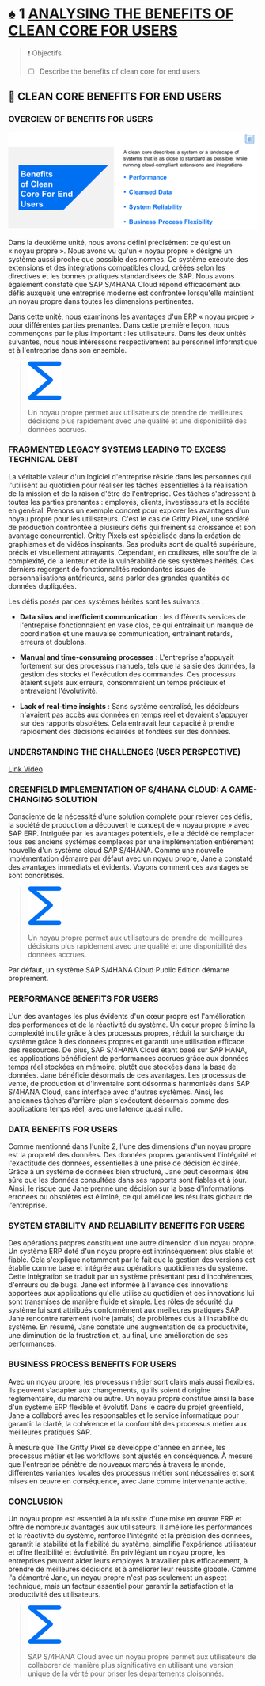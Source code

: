 # ♠ 1 [ANALYSING THE BENEFITS OF CLEAN CORE FOR USERS](https://learning.sap.com/learning-journeys/managing-clean-core-for-sap-s-4hana-cloud/analyzing-the-benefits-of-clean-core-for-users-1)

> :exclamation: Objectifs
>
> - [ ] Describe the benefits of clean core for end users

## :closed_book: CLEAN CORE BENEFITS FOR END USERS

### OVERCIEW OF BENEFITS FOR USERS

![](./RESSOURCES/MCC100_U3L1_001.png)

Dans la deuxième unité, nous avons défini précisément ce qu'est un « noyau propre ». Nous avons vu qu'un « noyau propre » désigne un système aussi proche que possible des normes. Ce système exécute des extensions et des intégrations compatibles cloud, créées selon les directives et les bonnes pratiques standardisées de SAP. Nous avons également constaté que SAP S/4HANA Cloud répond efficacement aux défis auxquels une entreprise moderne est confrontée lorsqu'elle maintient un noyau propre dans toutes les dimensions pertinentes.

Dans cette unité, nous examinons les avantages d'un ERP « noyau propre » pour différentes parties prenantes. Dans cette première leçon, nous commençons par le plus important : les utilisateurs. Dans les deux unités suivantes, nous nous intéressons respectivement au personnel informatique et à l'entreprise dans son ensemble.

> ![](./RESSOURCES/299361_sum_blue_small.png)
>
> Un noyau propre permet aux utilisateurs de prendre de meilleures décisions plus rapidement avec une qualité et une disponibilité des données accrues.

### FRAGMENTED LEGACY SYSTEMS LEADING TO EXCESS TECHNICAL DEBT

La véritable valeur d'un logiciel d'entreprise réside dans les personnes qui l'utilisent au quotidien pour réaliser les tâches essentielles à la réalisation de la mission et de la raison d'être de l'entreprise. Ces tâches s'adressent à toutes les parties prenantes : employés, clients, investisseurs et la société en général. Prenons un exemple concret pour explorer les avantages d'un noyau propre pour les utilisateurs. C'est le cas de Gritty Pixel, une société de production confrontée à plusieurs défis qui freinent sa croissance et son avantage concurrentiel. Gritty Pixels est spécialisée dans la création de graphismes et de vidéos inspirants. Ses produits sont de qualité supérieure, précis et visuellement attrayants. Cependant, en coulisses, elle souffre de la complexité, de la lenteur et de la vulnérabilité de ses systèmes hérités. Ces derniers regorgent de fonctionnalités redondantes issues de personnalisations antérieures, sans parler des grandes quantités de données dupliquées.

Les défis posés par ces systèmes hérités sont les suivants :

- **Data silos and inefficient communication** : les différents services de l'entreprise fonctionnaient en vase clos, ce qui entraînait un manque de coordination et une mauvaise communication, entraînant retards, erreurs et doublons.

- **Manual and time-consuming processes** : L'entreprise s'appuyait fortement sur des processus manuels, tels que la saisie des données, la gestion des stocks et l'exécution des commandes. Ces processus étaient sujets aux erreurs, consommaient un temps précieux et entravaient l'évolutivité.

- **Lack of real-time insights** : Sans système centralisé, les décideurs n'avaient pas accès aux données en temps réel et devaient s'appuyer sur des rapports obsolètes. Cela entravait leur capacité à prendre rapidement des décisions éclairées et fondées sur des données.

### UNDERSTANDING THE CHALLENGES (USER PERSPECTIVE)

[Link Video](https://learning.sap.com/learning-journeys/managing-clean-core-for-sap-s-4hana-cloud/analyzing-the-benefits-of-clean-core-for-users-1)

### GREENFIELD IMPLEMENTATION OF S/4HANA CLOUD: A GAME-CHANGING SOLUTION

Consciente de la nécessité d'une solution complète pour relever ces défis, la société de production a découvert le concept de « noyau propre » avec SAP ERP. Intriguée par les avantages potentiels, elle a décidé de remplacer tous ses anciens systèmes complexes par une implémentation entièrement nouvelle d'un système cloud SAP S/4HANA. Comme une nouvelle implémentation démarre par défaut avec un noyau propre, Jane a constaté des avantages immédiats et évidents. Voyons comment ces avantages se sont concrétisés.

> ![](./RESSOURCES/299361_sum_blue_small.png)
>
> Un noyau propre permet aux utilisateurs de prendre de meilleures décisions plus rapidement avec une qualité et une disponibilité des données accrues.

Par défaut, un système SAP S/4HANA Cloud Public Edition démarre proprement.

### PERFORMANCE BENEFITS FOR USERS

L'un des avantages les plus évidents d'un cœur propre est l'amélioration des performances et de la réactivité du système. Un cœur propre élimine la complexité inutile grâce à des processus propres, réduit la surcharge du système grâce à des données propres et garantit une utilisation efficace des ressources. De plus, SAP S/4HANA Cloud étant basé sur SAP HANA, les applications bénéficient de performances accrues grâce aux données temps réel stockées en mémoire, plutôt que stockées dans la base de données. Jane bénéficie désormais de ces avantages. Les processus de vente, de production et d'inventaire sont désormais harmonisés dans SAP S/4HANA Cloud, sans interface avec d'autres systèmes. Ainsi, les anciennes tâches d'arrière-plan s'exécutent désormais comme des applications temps réel, avec une latence quasi nulle.

### DATA BENEFITS FOR USERS

Comme mentionné dans l'unité 2, l'une des dimensions d'un noyau propre est la propreté des données. Des données propres garantissent l'intégrité et l'exactitude des données, essentielles à une prise de décision éclairée. Grâce à un système de données bien structuré, Jane peut désormais être sûre que les données consultées dans ses rapports sont fiables et à jour. Ainsi, le risque que Jane prenne une décision sur la base d'informations erronées ou obsolètes est éliminé, ce qui améliore les résultats globaux de l'entreprise.

### SYSTEM STABILITY AND RELIABILITY BENEFITS FOR USERS

Des opérations propres constituent une autre dimension d'un noyau propre. Un système ERP doté d'un noyau propre est intrinsèquement plus stable et fiable. Cela s'explique notamment par le fait que la gestion des versions est établie comme base et intégrée aux opérations quotidiennes du système. Cette intégration se traduit par un système présentant peu d'incohérences, d'erreurs ou de bugs. Jane est informée à l'avance des innovations apportées aux applications qu'elle utilise au quotidien et ces innovations lui sont transmises de manière fluide et simple. Les rôles de sécurité du système lui sont attribués conformément aux meilleures pratiques SAP. Jane rencontre rarement (voire jamais) de problèmes dus à l'instabilité du système. En résumé, Jane constate une augmentation de sa productivité, une diminution de la frustration et, au final, une amélioration de ses performances.

### BUSINESS PROCESS BENEFITS FOR USERS

Avec un noyau propre, les processus métier sont clairs mais aussi flexibles. Ils peuvent s'adapter aux changements, qu'ils soient d'origine réglementaire, du marché ou autre. Un noyau propre constitue ainsi la base d'un système ERP flexible et évolutif. Dans le cadre du projet greenfield, Jane a collaboré avec les responsables et le service informatique pour garantir la clarté, la cohérence et la conformité des processus métier aux meilleures pratiques SAP.

À mesure que The Gritty Pixel se développe d'année en année, les processus métier et les workflows sont ajustés en conséquence. À mesure que l'entreprise pénètre de nouveaux marchés à travers le monde, différentes variantes locales des processus métier sont nécessaires et sont mises en œuvre en conséquence, avec Jane comme intervenante active.

### CONCLUSION

Un noyau propre est essentiel à la réussite d'une mise en œuvre ERP et offre de nombreux avantages aux utilisateurs. Il améliore les performances et la réactivité du système, renforce l'intégrité et la précision des données, garantit la stabilité et la fiabilité du système, simplifie l'expérience utilisateur et offre flexibilité et évolutivité. En privilégiant un noyau propre, les entreprises peuvent aider leurs employés à travailler plus efficacement, à prendre de meilleures décisions et à améliorer leur réussite globale. Comme l'a démontré Jane, un noyau propre n'est pas seulement un aspect technique, mais un facteur essentiel pour garantir la satisfaction et la productivité des utilisateurs.

> ![](./RESSOURCES/299361_sum_blue_small.png)
>
> SAP S/4HANA Cloud avec un noyau propre permet aux utilisateurs de collaborer de manière plus significative en utilisant une version unique de la vérité pour briser les départements cloisonnés.

